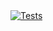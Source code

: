 <a href="https://github.com/SENERGY-Platform/mgw-external-task-worker/actions/workflows/tests.yml" rel="nofollow">
    <img src="https://github.com/SENERGY-Platform/mgw-external-task-worker/actions/workflows/tests.yml/badge.svg?branch=master" alt="Tests" />
</a>
